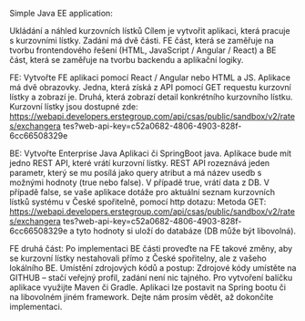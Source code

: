 Simple Java EE application:

Ukládání a náhled kurzovních lístků
Cílem je vytvořit aplikaci, která pracuje s kurzovními lístky.
Zadání má dvě části. FE část, která se zaměřuje na tvorbu frontendového řešení (HTML,
JavaScript / Angular / React) a BE část, která se zaměřuje na tvorbu backendu a aplikační
logiky.

FE:
Vytvořte FE aplikaci pomocí React / Angular nebo HTML a JS. Aplikace má dvě
obrazovky. Jedna, která získá z API pomocí GET requestu kurzovní lístky a zobrazí je.
Druhá, která zobrazí detail konkrétního kurzovního lístku.
Kurzovní lístky jsou dostupné zde:
https://webapi.developers.erstegroup.com/api/csas/public/sandbox/v2/rates/exchangera
tes?web-api-key=c52a0682-4806-4903-828f-6cc66508329e

BE:
Vytvořte Enterprise Java Aplikaci či SpringBoot java. Aplikace bude mít jedno REST API,
které vrátí kurzovní lístky. REST API rozeznává jeden parametr, který se mu posílá jako
query atribut a má název usedb s možnými hodnoty (true nebo false). V případě true, vrátí
data z DB. V případě false, se vaše aplikace dotáže pro aktuální seznam kurzovních lístků
systému v České spořitelně, pomocí http dotazu: Metoda GET:
https://webapi.developers.erstegroup.com/api/csas/public/sandbox/v2/rates/exchangera
tes?web-api-key=c52a0682-4806-4903-828f-6cc66508329e a tyto hodnoty si uloží do
databáze (DB může být libovolná).

FE druhá část:
Po implementaci BE části proveďte na FE takové změny, aby se kurzovní lístky
nestahovali přímo z České spořitelny, ale z vašeho lokálního BE.
Umístění zdrojových kódů a postup:
Zdrojové kódy umístěte na GITHUB – stačí veřejný profil, zadání není nic tajného. Pro
vytvoření balíčku aplikace využijte Maven či Gradle. Aplikaci lze postavit na Spring bootu
či na libovolném jiném framework. Dejte nám prosím vědět, až dokončíte implementaci.
